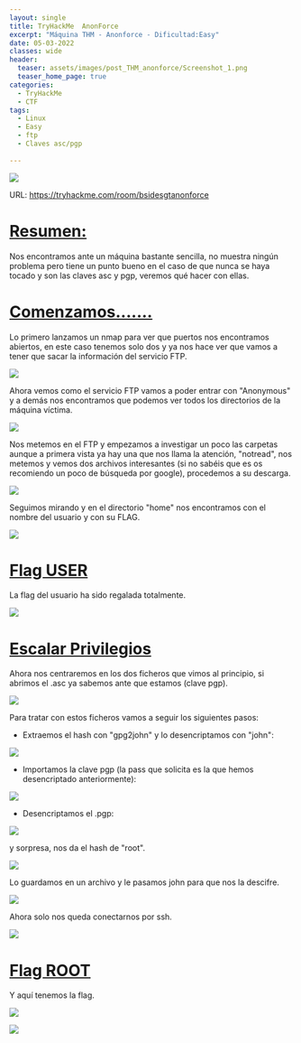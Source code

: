 ```yaml
---
layout: single
title: TryHackMe  AnonForce
excerpt: "Máquina THM - Anonforce - Dificultad:Easy"
date: 05-03-2022
classes: wide
header:
  teaser: assets/images/post_THM_anonforce/Screenshot_1.png
  teaser_home_page: true
categories:
  - TryHackMe
  - CTF
tags:
  - Linux
  - Easy
  - ftp
  - Claves asc/pgp
  
---
```


![](/assets/images/post_THM_anonforce/Screenshot_2.png)

URL: <https://tryhackme.com/room/bsidesgtanonforce>


# <ins>Resumen:</ins>

Nos encontramos ante un máquina bastante sencilla, no muestra ningún problema pero tiene un punto bueno en el caso de que nunca se haya tocado y son las claves asc y pgp, veremos qué hacer con ellas.

# <ins>Comenzamos.......</ins>

Lo primero lanzamos un nmap para ver que puertos nos encontramos abiertos, en este caso tenemos solo dos y ya nos hace ver que vamos a tener que sacar la información del servicio FTP.

![](/assets/images/post_THM_anonforce/Screenshot_3.png)

Ahora vemos como el servicio FTP vamos a poder entrar con "Anonymous" y a demás nos encontramos que podemos ver todos los directorios de la máquina víctima.

![](/assets/images/post_THM_anonforce/Screenshot_4.png)

Nos metemos en el FTP y empezamos a investigar un poco las carpetas aunque a primera vista ya hay una que nos llama la atención, "notread", nos metemos y vemos dos archivos interesantes (si no sabéis que es os recomiendo un poco de búsqueda por google), procedemos a su descarga.

![](/assets/images/post_THM_anonforce/Screenshot_5.png)

Seguimos mirando y en el directorio "home" nos encontramos con el nombre del usuario y con su FLAG.

![](/assets/images/post_THM_anonforce/Screenshot_6.png)


# <ins> Flag USER </ins>  

La flag del usuario ha sido regalada totalmente.

![](/assets/images/post_THM_anonforce/Screenshot_7.png)


# <ins> Escalar Privilegios </ins>

Ahora nos centraremos en los dos ficheros que vimos al principio, si abrimos el .asc ya sabemos ante que estamos (clave pgp).

![](/assets/images/post_THM_anonforce/Screenshot_8.png)

Para tratar con estos ficheros vamos a seguir los siguientes pasos:

- Extraemos el hash con "gpg2john" y lo desencriptamos con "john":

![](/assets/images/post_THM_anonforce/Screenshot_10.png)

- Importamos la clave pgp (la pass que solicita es la que hemos desencriptado anteriormente):

![](/assets/images/post_THM_anonforce/Screenshot_16.png)

- Desencriptamos el .pgp:

![](/assets/images/post_THM_anonforce/Screenshot_11.png)

y sorpresa, nos da el hash de "root".

![](/assets/images/post_THM_anonforce/Screenshot_12.png)

Lo guardamos en un archivo y le pasamos john para que nos la descifre.

![](/assets/images/post_THM_anonforce/Screenshot_13.png)

Ahora solo nos queda conectarnos por ssh.

![](/assets/images/post_THM_anonforce/Screenshot_14.png)

# <ins> Flag ROOT </ins>

Y aquí tenemos la flag.

![](/assets/images/post_THM_anonforce/Screenshot_15.png)


![](/assets/images/post_THM_anonforce/giphy.gif)





